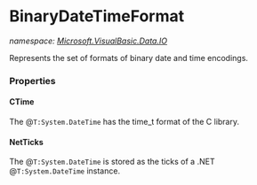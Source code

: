 ﻿# BinaryDateTimeFormat
_namespace: <a href="#" onClick="load('/docs/Microsoft.VisualBasic.Data.IO/index.md')">Microsoft.VisualBasic.Data.IO</a>_

Represents the set of formats of binary date and time encodings.




### Properties

#### CTime
The @``T:System.DateTime`` has the time_t format of the C library.
#### NetTicks
The @``T:System.DateTime`` is stored as the ticks of a .NET @``T:System.DateTime`` instance.
